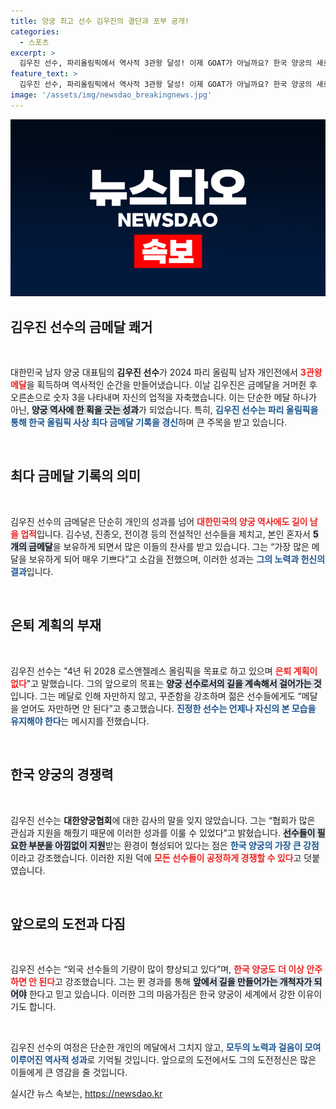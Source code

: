 ```yaml
---
title: 양궁 최고 선수 김우진의 결단과 포부 공개!
categories:
  - 스포츠
excerpt: >
  김우진 선수, 파리올림픽에서 역사적 3관왕 달성! 이제 GOAT가 아닐까요? 한국 양궁의 새로운 전설이 된 그의 도전은 끝이 아니다. 2028 LA올림픽을 향한 열정이 기대를 모으고 있다!
feature_text: >
  김우진 선수, 파리올림픽에서 역사적 3관왕 달성! 이제 GOAT가 아닐까요? 한국 양궁의 새로운 전설이 된 그의 도전은 끝이 아니다. 2028 LA올림픽을 향한 열정이 기대를 모으고 있다!
image: '/assets/img/newsdao_breakingnews.jpg'
---
```


<p><img src="/assets/img/newsdao_breakingnews.jpg" alt="implanttips 속보" /></p>

<h2 data-ke-size="size26">김우진 선수의 금메달 쾌거</h2>

<p data-ke-size="size16">&nbsp;</p>

<p>대한민국 남자 양궁 대표팀의 <b>김우진 선수</b>가 2024 파리 올림픽 남자 개인전에서 <b><span style="color: #ee2323;">3관왕 메달</span></b>을 획득하며 역사적인 순간을 만들어냈습니다. 이날 김우진은 금메달을 거머쥔 후 오른손으로 숫자 3을 나타내며 자신의 업적을 자축했습니다. 이는 단순한 메달 하나가 아닌, <b><span style="background-color: #21538527;">양궁 역사에 한 획을 긋는 성과</span></b>가 되었습니다. 특히, <b><span style="color: #1a5490;">김우진 선수는 파리 올림픽을 통해 한국 올림픽 사상 최다 금메달 기록을 경신</span></b>하며 큰 주목을 받고 있습니다.</p>

<p data-ke-size="size16">&nbsp;</p>

<h2 data-ke-size="size26">최다 금메달 기록의 의미</h2>

<p data-ke-size="size16">&nbsp;</p>

<p>김우진 선수의 금메달은 단순히 개인의 성과를 넘어 <b><span style="color: #ee2323;">대한민국의 양궁 역사에도 길이 남을 업적</span></b>입니다. 김수녕, 진종오, 전이경 등의 전설적인 선수들을 제치고, 본인 혼자서 <b><span style="background-color: #21538527;">5개의 금메달</span></b>을 보유하게 되면서 많은 이들의 찬사를 받고 있습니다. 그는 “가장 많은 메달을 보유하게 되어 매우 기쁘다”고 소감을 전했으며, 이러한 성과는 <b><span style="color: #1a5490;">그의 노력과 헌신의 결과</span></b>입니다.</p>

<p data-ke-size="size16">&nbsp;</p>

<h2 data-ke-size="size26">은퇴 계획의 부재</h2>

<p data-ke-size="size16">&nbsp;</p>

<p>김우진 선수는 "4년 뒤 2028 로스앤젤레스 올림픽을 목표로 하고 있으며 <b><span style="color: #ee2323;">은퇴 계획이 없다</span></b>"고 말했습니다. 그의 앞으로의 목표는 <b><span style="background-color: #21538527;">양궁 선수로서의 길을 계속해서 걸어가는 것</span></b>입니다. 그는 메달로 인해 자만하지 않고, 꾸준함을 강조하며 젊은 선수들에게도 “메달을 얻어도 자만하면 안 된다”고 충고했습니다. <b><span style="color: #1a5490;">진정한 선수는 언제나 자신의 본 모습을 유지해야 한다</span></b>는 메시지를 전했습니다.</p>

<p data-ke-size="size16">&nbsp;</p>

<h2 data-ke-size="size26">한국 양궁의 경쟁력</h2>

<p data-ke-size="size16">&nbsp;</p>

<p>김우진 선수는 <b>대한양궁협회</b>에 대한 감사의 말을 잊지 않았습니다. 그는 “협회가 많은 관심과 지원을 해줬기 때문에 이러한 성과를 이룰 수 있었다”고 밝혔습니다. <b><span style="background-color: #21538527;">선수들이 필요한 부분을 아낌없이 지원</span></b>받는 환경이 형성되어 있다는 점은 <b><span style="color: #1a5490;">한국 양궁의 가장 큰 강점</span></b>이라고 강조했습니다. 이러한 지원 덕에 <b><span style="color: #ee2323;">모든 선수들이 공정하게 경쟁할 수 있다</span></b>고 덧붙였습니다.</p>

<p data-ke-size="size16">&nbsp;</p>

<h2 data-ke-size="size26">앞으로의 도전과 다짐</h2>

<p data-ke-size="size16">&nbsp;</p>

<p>김우진 선수는 “외국 선수들의 기량이 많이 향상되고 있다”며, <b><span style="color: #ee2323;">한국 양궁도 더 이상 안주하면 안 된다</span></b>고 강조했습니다. 그는 뛴 경과를 통해 <b><span style="background-color: #21538527;">앞에서 길을 만들어가는 개척자가 되어야</span></b> 한다고 믿고 있습니다. 이러한 그의 마음가짐은 한국 양궁이 세계에서 강한 이유이기도 합니다.</p>

<p data-ke-size="size16">&nbsp;</p>

<p>김우진 선수의 여정은 단순한 개인의 메달에서 그치지 않고, <b><span style="color: #1a5490;">모두의 노력과 걸음이 모여 이루어진 역사적 성과</span></b>로 기억될 것입니다. 앞으로의 도전에서도 그의 도전정신은 많은 이들에게 큰 영감을 줄 것입니다.</p>
실시간 뉴스 속보는, <a href="https://newsdao.kr" rel="dofollow">https://newsdao.kr</a>


